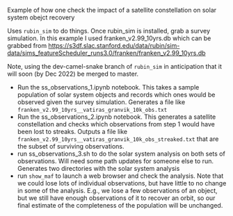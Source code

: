 Example of how one check the impact of a satellite constellation on solar system obejct recovery

Uses `rubin_sim` to do things. Once rubin_sim is installed, grab a survey simulation. In this example I used franken_v2.99_10yrs.db which can be grabbed from https://s3df.slac.stanford.edu/data/rubin/sim-data/sims_featureScheduler_runs3.0/franken/franken_v2.99_10yrs.db

Note, using the dev-camel-snake branch of `rubin_sim` in anticipation that it will soon (by Dec 2022) be merged to master.

* Run the ss_observations_1.ipynb notebook. This takes a sample population of solar system objects and records which ones would be observed given the survey simulation. Generates a file like `franken_v2.99_10yrs__vatiras_granvik_10k_obs.txt`
* Run the ss_observations_2.ipynb notebook. This generates a satellite constellation and checks which observations from step 1 would have been lost to streaks. Outputs a file like `franken_v2.99_10yrs__vatiras_granvik_10k_obs_streaked.txt` that are the subset of surviving observations.
* run ss_observations_3.sh to do the solar system analysis on both sets of observations. Will need some path updates for someone else to run. Generates two directories with the solar system analysis
* run `show_maf` to launch a web browser and check the analysis. Note that we could lose lots of individual observations, but have little to no change in some of the analysis. E.g., we lose a few observations of an object, but we still have enough observations of it to recover an orbit, so our final estimate of the completeness of the population will be unchanged.


